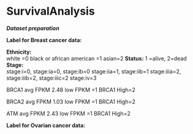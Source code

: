 # SurvivalAnalysis

***Dataset preparation***

**Label for Breast cancer data:**

**Ethnicity:** <br/>
      white =0
      black or african american =1
      asian=2
**Status:**   1 =alive, 2=dead
**Stage:** <br/>
stage:i=0, stage:ia=0, stage:ib=0
stage:iia=1, stage:iib=1
stage:iiia=2, stage:iiib=2, stage:iiic=2
stage:iv=3

BRCA1 avg FPKM 2.48
low FPKM =1
BRCA1 High=2

BRCA2 avg FPKM 1.03
low FPKM =1
BRCA1 High=2

ATM avg FPKM 2.43
low FPKM =1
BRCA1 High=2

**Label for Ovarian cancer data:**
